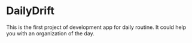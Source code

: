 # DailyDrift

This is the first project of development app for daily routine. It could help you with an organization of the day.